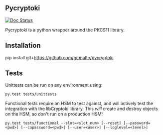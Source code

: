 ## Pycryptoki
[![Doc Status](https://readthedocs.org/projects/pycryptoki/badge/?version=latest)](http://pycryptoki.readthedocs.io/en/latest/)

Pycryptoki is a python wrapper around the PKCS11 library.



## Installation

pip install git+https://github.com/gemalto/pycryptoki



## Tests

Unittests can be run on any environment using:
```
py.test tests/unittests
```

Functional tests require an HSM to test against, and will actively test the integration
 with the libCryptoki library. This *will* create and destroy objects on the HSM, so don't run
  on a production HSM!

```
py.test tests/functional --slot=<slot_num> [--reset] [--password=<pwd>] [--copassword=<pwd>] [--user=<user>] [--loglevel=<level>]
```
